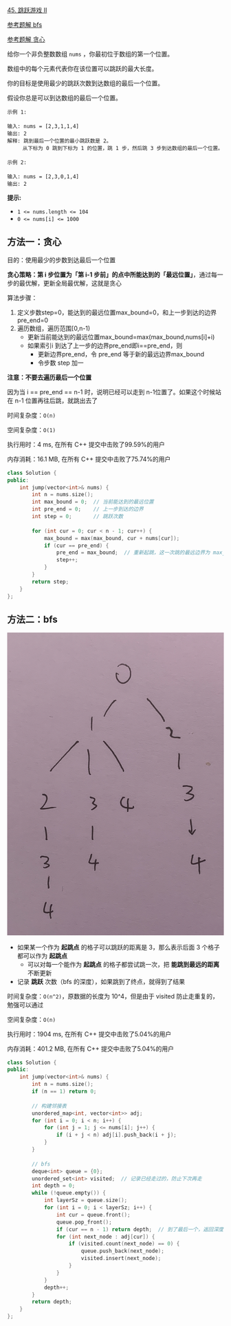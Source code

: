 [45. 跳跃游戏 II](https://leetcode-cn.com/problems/jump-game-ii/)

[参考题解 bfs](https://leetcode-cn.com/problems/jump-game-ii/solution/xiang-jie-dp-tan-xin-shuang-zhi-zhen-jie-roh4/)

[参考题解 贪心](https://leetcode-cn.com/problems/jump-game-ii/solution/tan-xin-suan-fa-zhu-xing-jie-shi-python3-by-zhu_sh/)

给你一个非负整数数组 `nums` ，你最初位于数组的第一个位置。

数组中的每个元素代表你在该位置可以跳跃的最大长度。

你的目标是使用最少的跳跃次数到达数组的最后一个位置。

假设你总是可以到达数组的最后一个位置。

```
示例 1:

输入: nums = [2,3,1,1,4]
输出: 2
解释: 跳到最后一个位置的最小跳跃数是 2。
     从下标为 0 跳到下标为 1 的位置，跳 1 步，然后跳 3 步到达数组的最后一个位置。

示例 2:

输入: nums = [2,3,0,1,4]
输出: 2

```

**提示:**

- `1 <= nums.length <= 104`
- `0 <= nums[i] <= 1000`



## 方法一：贪心

目的：使用最少的步数到达最后一个位置

**贪心策略：第 i 步位置为「第 i-1 步前」的点中所能达到的「最远位置」**，通过每一步的最优解，更新全局最优解，这就是贪心

算法步骤：

1. 定义步数step=0，能达到的最远位置max_bound=0，和上一步到达的边界pre_end=0
2. 遍历数组，遍历范围[0,n-1)
   - 更新当前能达到的最远位置max_bound=max(max_bound,nums[i]+i)
   - 如果索引i 到达了上一步的边界pre_end即i==pre_end，则
     - 更新边界pre_end，令 pre_end 等于新的最远边界max_bound
     - 令步数 step 加一

**注意：不要去遍历最后一个位置**

因为当 i == pre_end == n-1 时，说明已经可以走到 n-1位置了。如果这个时候站在 n-1 位置再往后跳，就跳出去了

时间复杂度：`O(n)`

空间复杂度：`O(1)`

执行用时：4 ms, 在所有 C++ 提交中击败了99.59%的用户

内存消耗：16.1 MB, 在所有 C++ 提交中击败了75.74%的用户

```c++
class Solution {
public:
    int jump(vector<int>& nums) {
        int n = nums.size();
        int max_bound = 0;  // 当前能达到的最远位置
        int pre_end = 0;    // 上一步到达的边界
        int step = 0;       // 跳跃次数

        for (int cur = 0; cur < n - 1; cur++) {
            max_bound = max(max_bound, cur + nums[cur]);
            if (cur == pre_end) {
                pre_end = max_bound;  // 重新起跳，这一次跳的最远边界为 max_bound
                step++;
            }
        }
        return step;
    }
};
```

## 方法二：bfs

![](../doc/45.png)

- 如果某一个作为 **起跳点** 的格子可以跳跃的距离是 3，那么表示后面 3 个格子都可以作为 **起跳点**
  - 可以对每一个能作为 **起跳点** 的格子都尝试跳一次，把 **能跳到最远的距离** 不断更新
- 记录 **跳跃** 次数（bfs 的深度），如果跳到了终点，就得到了结果

时间复杂度：`O(n^2)`，原数据的长度为 10^4，但是由于 visited 防止走重复的，勉强可以通过

空间复杂度：`O(n)`

执行用时：1904 ms, 在所有 C++ 提交中击败了5.04%的用户

内存消耗：401.2 MB, 在所有 C++ 提交中击败了5.04%的用户

```c++
class Solution {
public:
    int jump(vector<int>& nums) {
        int n = nums.size();
        if (n == 1) return 0;

        // 构建邻接表
        unordered_map<int, vector<int>> adj;
        for (int i = 0; i < n; i++) {
            for (int j = 1; j <= nums[i]; j++) {
                if (i + j < n) adj[i].push_back(i + j);
            }
        }

        // bfs
        deque<int> queue = {0};
        unordered_set<int> visited;  // 记录已经走过的，防止下次再走
        int depth = 0;
        while (!queue.empty()) {
            int layerSz = queue.size();
            for (int i = 0; i < layerSz; i++) {
                int cur = queue.front();
                queue.pop_front();
                if (cur == n - 1) return depth;  // 到了最后一个，返回深度
                for (int next_node : adj[cur]) {
                    if (visited.count(next_node) == 0) {
                        queue.push_back(next_node);
                        visited.insert(next_node);
                    }
                }
            }
            depth++;
        }
        return depth;
    }
};
```

